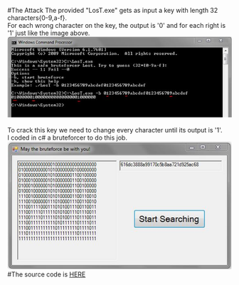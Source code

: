 #The Attack
The provided "LosT.exe" gets as input a key with length 32 characters{0-9,a-f}.</br>For each wrong character on the key, the output is '0' and for each right is '1' just like the image above.</br><img src="pictures/givenEXE.JPG"  /></br></br>To crack this key we need to change every character until its output is '1'.</br>I coded in c# a bruteforcer to do this job.</br><img src="pictures/Bruteforcer.JPG" /></br>#The source code is [HERE](https://github.com/FournarakisKostas/CTF/tree/master/Juniors-CTF/BruteForcer)
